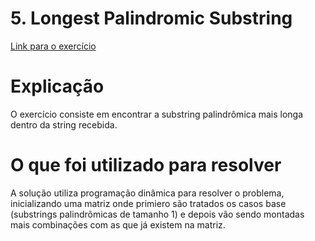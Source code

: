 # 5. Longest Palindromic Substring

[Link para o exercício](https://leetcode.com/problems/longest-palindromic-substring)

# Explicação

O exercício consiste em encontrar a substring palindrômica mais longa dentro da string recebida.


# O que foi utilizado para resolver

A solução utiliza programação dinâmica para resolver o problema, inicializando uma matriz onde primiero são tratados os casos base (substrings palindrõmicas de tamanho 1) e depois vão sendo montadas mais combinações com as que já existem na matriz.